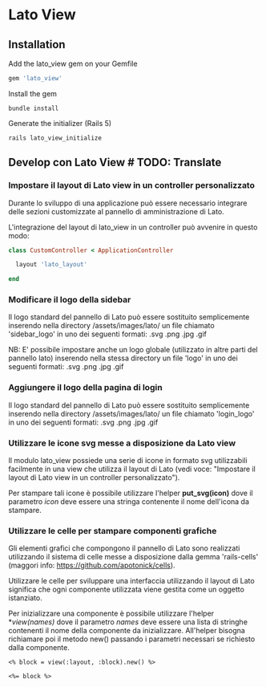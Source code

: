 # Lato View

## Installation

Add the lato_view gem on your Gemfile

```ruby
gem 'lato_view'
```
Install the gem

```console
bundle install
```
Generate the initializer (Rails 5)

```console
rails lato_view_initialize
```


## Develop con Lato View # TODO: Translate

### Impostare il layout di Lato view in un controller personalizzato

Durante lo sviluppo di una applicazione può essere necessario integrare delle sezioni customizzate al pannello di amministrazione di Lato.

L'integrazione del layout di lato_view in un controller può avvenire in questo modo:

```ruby
class CustomController < ApplicationController

  layout 'lato_layout'

end
```

### Modificare il logo della sidebar

Il logo standard del pannello di Lato può essere sostituito semplicemente inserendo nella directory /assets/images/lato/ un file chiamato 'sidebar_logo' in uno dei seguenti formati: .svg .png .jpg .gif

NB: E' possibile impostare anche un logo globale (utilizzato in altre parti del pannello lato) inserendo nella
stessa directory un file 'logo' in uno dei seguenti formati: .svg .png .jpg .gif

### Aggiungere il logo della pagina di login

Il logo standard del pannello di Lato può essere sostituito semplicemente inserendo nella directory /assets/images/lato/ un file chiamato 'login_logo' in uno dei seguenti formati: .svg .png .jpg .gif

### Utilizzare le icone svg messe a disposizione da Lato view

Il modulo lato_view possiede una serie di icone in formato svg utilizzabili facilmente in una view che utilizza il layout di Lato (vedi voce: "Impostare il layout di Lato view in un controller personalizzato").

Per stampare tali icone è possibile utilizzare l'helper **put_svg(icon)** dove il parametro *icon* deve essere una stringa contenente il nome dell'icona da stampare.

### Utilizzare le celle per stampare componenti grafiche

Gli elementi grafici che compongono il pannello di Lato sono realizzati utilizzando il sistema di celle messe a disposizione dalla gemma 'rails-cells' (maggori info: https://github.com/apotonick/cells).

Utilizzare le celle per sviluppare una interfaccia utilizzando il layout di Lato significa che ogni componente utilizzata viene gestita come un oggetto istanziato.

Per inizializzare una componente è possibile utilizzare l'helper **view(*names)** dove il parametro *names* deve essere una lista di stringhe contenenti il nome della componente da inizializzare. All'helper bisogna richiamare poi il metodo new() passando i parametri necessari se richiesto dalla componente.

```erb
<% block = view(:layout, :block).new() %>

<%= block %>
```
